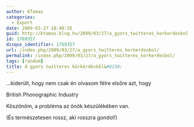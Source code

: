 ```yaml
---
author: KTamas
categories:
  - Export
date: 2009-03-27 18:40:35
guid: http://ktamas.blog.hu/2009/03/27/a_gyors_twitteres_korkerdesbol
id: 1769357
disqus_identifier: 1769357
url: /index.php/2009/03/27/a_gyors_twitteres_korkerdesbol/
permalink: /index.php/2009/03/27/a_gyors_twitteres_korkerdesbol/
tags: [random]
title: A gyors twitteres körkérdésből&#8230;
---
```


&#8230;kiderült, hogy nem csak én olvasom félre elsőre azt, hogy 

British Phonographic Industry 

Köszönöm, a probléma az önök készülékében van. 

(És természetesen rossz, aki rosszra gondol!)
